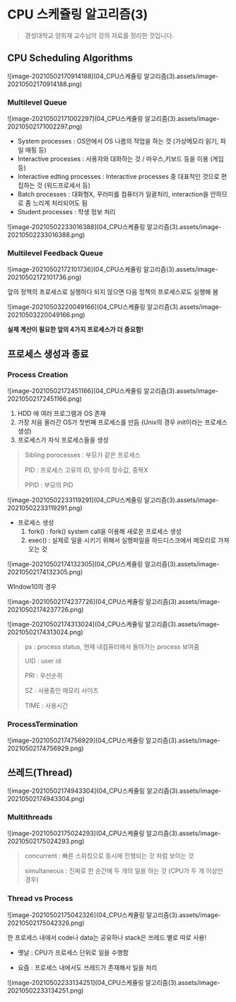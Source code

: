 # CPU 스케쥴링 알고리즘(3)

>
> 경성대학교 양희재 교수님의 강의 자료를 정리한 것입니다.



## CPU Scheduling Algorithms

![image-20210502170914188](04_CPU스케쥴링 알고리즘(3).assets/image-20210502170914188.png)



### Multilevel Queue

![image-20210502171002297](04_CPU스케쥴링 알고리즘(3).assets/image-20210502171002297.png)

- System processes : OS안에서 OS 나름의 작업을 하는 것 (가상메모리 읽기, 파일 매핑 등)
- Interactive processes : 사용자와 대화하는 것 / 마우스,키보드 등을 이용 (게임 등)
- Interactive edting processes : Interactive processes 중 대표적인 것으로 편집하는 것 (워드프로세서 등)
- Batch processes : 대화형X, 꾸러미를 컴퓨터가 일괄처리, interaction을 안하므로 좀 느리게 처리되어도 됨
- Student processes : 학생 정보 처리

![image-20210502233016388](04_CPU스케쥴링 알고리즘(3).assets/image-20210502233016388.png)



### Multilevel Feedback Queue

![image-20210502172101736](04_CPU스케쥴링 알고리즘(3).assets/image-20210502172101736.png)

앞의 정책의 프로세스로 실행하다 되지 않으면 다음 정책의 프로세스로도 실행해 봄

![image-20210503220049166](04_CPU스케쥴링 알고리즘(3).assets/image-20210503220049166.png)



**실제 계산이 필요한 앞의 4가지 프로세스가 더 중요함!**



## 프로세스 생성과 종료

### Process Creation

![image-20210502172451166](04_CPU스케쥴링 알고리즘(3).assets/image-20210502172451166.png)



1. HDD 에 여러 프로그램과 OS 존재
2. 가장 처음 올라간 OS가 첫번째 프로세스를 만듬 (Unix의 경우 init이라는 프로세스 생성)
3. 프로세스가 자식 프로세스들을 생성

> Sibling porocesses : 부모가 같은 프로세스
>
> PID : 프로세스 고유의 ID, 양수의 정수값, 중복X
>
> PPID : 부모의 PID

![image-20210502233119291](04_CPU스케쥴링 알고리즘(3).assets/image-20210502233119291.png)



- 프로세스 생성
  1. fork() : fork() system call을 이용해 새로운 프로세스 생성
  2. exec() : 실제로 일을 시키기 위해서 실행파일을 하드디스크에서 메모리로 가져오는 것



![image-20210502174132305](04_CPU스케쥴링 알고리즘(3).assets/image-20210502174132305.png)

WIndow10의 경우

![image-20210502174237726](04_CPU스케쥴링 알고리즘(3).assets/image-20210502174237726.png)



![image-20210502174313024](04_CPU스케쥴링 알고리즘(3).assets/image-20210502174313024.png)

> ps : process status, 현재 내컴퓨터에서 돌아가는 process 보여줌
>
> UID : user id
>
> PRI : 우선순위
>
> SZ : 사용중인 메모리 사이즈
>
> TIME : 사용시간



### ProcessTermination

![image-20210502174756929](04_CPU스케쥴링 알고리즘(3).assets/image-20210502174756929.png)



## 쓰레드(Thread)

![image-20210502174943304](04_CPU스케쥴링 알고리즘(3).assets/image-20210502174943304.png)



### Multithreads

![image-20210502175024293](04_CPU스케쥴링 알고리즘(3).assets/image-20210502175024293.png)

> concurrent : 빠른 스위칭으로 동시에 진행되는 것 처럼 보이는 것
>
> simultaneous : 진짜로 한 순간에 두 개의 일을 하는 것 (CPU가 두 개 이상인 경우)



### Thread vs Process

![image-20210502175042326](04_CPU스케쥴링 알고리즘(3).assets/image-20210502175042326.png)

한 프로세스 내에서 code나 data는 공유하나 stack은 쓰레드 별로 따로 사용!

- 옛날 : CPU가 프로세스 단위로 일을 수행함


- 요즘 : 프로세스 내에서도 쓰레드가 존재해서 일을 처리


![image-20210502233134251](04_CPU스케쥴링 알고리즘(3).assets/image-20210502233134251.png)